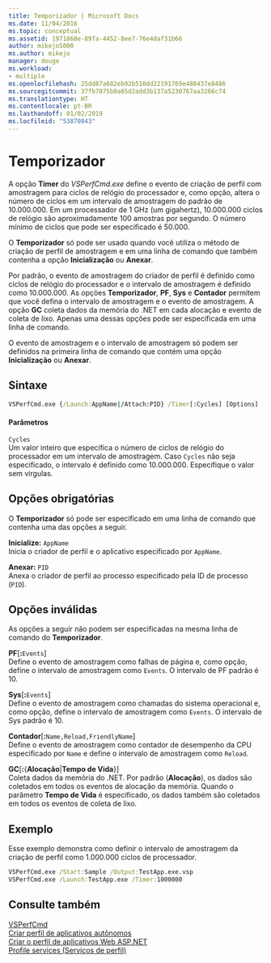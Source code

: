 ```yaml
---
title: Temporizador | Microsoft Docs
ms.date: 11/04/2016
ms.topic: conceptual
ms.assetid: 1971868e-89fa-4452-8ee7-76e4daf31b66
author: mikejo5000
ms.author: mikejo
manager: douge
ms.workload:
- multiple
ms.openlocfilehash: 25dd87a682eb92b510dd22191769e488437e8486
ms.sourcegitcommit: 37fb7075b0a65d2add3b137a5230767aa3266c74
ms.translationtype: HT
ms.contentlocale: pt-BR
ms.lasthandoff: 01/02/2019
ms.locfileid: "53870843"
---
```

# <a name="timer"></a>Temporizador
A opção **Timer** do *VSPerfCmd.exe* define o evento de criação de perfil com amostragem para ciclos de relógio do processador e, como opção, altera o número de ciclos em um intervalo de amostragem do padrão de 10.000.000. Em um processador de 1 GHz (um gigahertz), 10.000.000 ciclos de relógio são aproximadamente 100 amostras por segundo. O número mínimo de ciclos que pode ser especificado é 50.000.  
  
 O **Temporizador** só pode ser usado quando você utiliza o método de criação de perfil de amostragem e em uma linha de comando que também contenha a opção **Inicialização** ou **Anexar**.  
  
 Por padrão, o evento de amostragem do criador de perfil é definido como ciclos de relógio do processador e o intervalo de amostragem é definido como 10.000.000. As opções **Temporizador**, **PF**, **Sys** e **Contador** permitem que você defina o intervalo de amostragem e o evento de amostragem. A opção **GC** coleta dados da memória do .NET em cada alocação e evento de coleta de lixo. Apenas uma dessas opções pode ser especificada em uma linha de comando.  
  
 O evento de amostragem e o intervalo de amostragem só podem ser definidos na primeira linha de comando que contém uma opção **Inicialização** ou **Anexar**.  
  
## <a name="syntax"></a>Sintaxe  
  
```cmd  
VSPerfCmd.exe {/Launch:AppName|/Attach:PID} /Timer[:Cycles] [Options]  
```  
  
#### <a name="parameters"></a>Parâmetros  
 `Cycles`  
 Um valor inteiro que especifica o número de ciclos de relógio do processador em um intervalo de amostragem. Caso `Cycles` não seja especificado, o intervalo é definido como 10.000.000. Especifique o valor sem vírgulas.  
  
## <a name="required-options"></a>Opções obrigatórias  
 O **Temporizador** só pode ser especificado em uma linha de comando que contenha uma das opções a seguir.  
  
 **Inicialize:** `AppName`  
 Inicia o criador de perfil e o aplicativo especificado por `AppName`.  
  
 **Anexar:** `PID`  
 Anexa o criador de perfil ao processo especificado pela ID de processo (`PID`).  
  
## <a name="invalid-options"></a>Opções inválidas  
 As opções a seguir não podem ser especificadas na mesma linha de comando do **Temporizador**.  
  
 **PF**[**:**`Events`]  
 Define o evento de amostragem como falhas de página e, como opção, define o intervalo de amostragem como `Events`. O intervalo de PF padrão é 10.  
  
 **Sys**[**:**`Events`]  
 Define o evento de amostragem como chamadas do sistema operacional e, como opção, define o intervalo de amostragem como `Events`. O intervalo de Sys padrão é 10.  
  
 **Contador**[**:**`Name,Reload,FriendlyName`]  
 Define o evento de amostragem como contador de desempenho da CPU especificado por `Name` e define o intervalo de amostragem como `Reload`.  
  
 **GC**[**:**{**Alocação**&#124;**Tempo de Vida**}]  
 Coleta dados da memória do .NET. Por padrão (**Alocação**), os dados são coletados em todos os eventos de alocação da memória. Quando o parâmetro **Tempo de Vida** é especificado, os dados também são coletados em todos os eventos de coleta de lixo.  
  
## <a name="example"></a>Exemplo  
 Esse exemplo demonstra como definir o intervalo de amostragem da criação de perfil como 1.000.000 ciclos de processador.  
  
```cmd  
VSPerfCmd.exe /Start:Sample /Output:TestApp.exe.vsp  
VSPerfCmd.exe /Launch:TestApp.exe /Timer:1000000  
```  
  
## <a name="see-also"></a>Consulte também  
 [VSPerfCmd](../profiling/vsperfcmd.md)   
 [Criar perfil de aplicativos autônomos](../profiling/command-line-profiling-of-stand-alone-applications.md)   
 [Criar o perfil de aplicativos Web ASP.NET](../profiling/command-line-profiling-of-aspnet-web-applications.md)   
 [Profile services (Serviços de perfil)](../profiling/command-line-profiling-of-services.md)